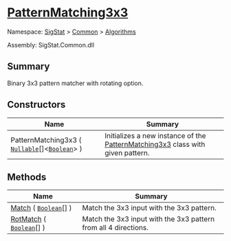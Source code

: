# [PatternMatching3x3](./PatternMatching3x3.md)

Namespace: [SigStat]() > [Common](./../README.md) > [Algorithms](./README.md)

Assembly: SigStat.Common.dll

## Summary
Binary 3x3 pattern matcher with rotating option.

## Constructors

| Name<div><a href="#"><img width=200></a></div> | Summary<div><a href="#"><img width=475></a></div> | 
| --- | --- | 
| PatternMatching3x3 ( [`Nullable`](https://docs.microsoft.com/en-us/dotnet/api/System.Nullable-1)[]\<[`Boolean`](https://docs.microsoft.com/en-us/dotnet/api/System.Boolean)> ) | Initializes a new instance of the [PatternMatching3x3](https://github.com/hargitomi97/sigstat/blob/master/docs/md/SigStat/Common/Algorithms/PatternMatching3x3.md) class with given pattern. | 


## Methods

| Name<div><a href="#"><img width=200></a></div> | Summary<div><a href="#"><img width=475></a></div> | 
| --- | --- | 
| [Match](./Methods/PatternMatching3x3--Match.md) ( [`Boolean`](https://docs.microsoft.com/en-us/dotnet/api/System.Boolean)[] ) | Match the 3x3 input with the 3x3 pattern. | 
| [RotMatch](./Methods/PatternMatching3x3--RotMatch.md) ( [`Boolean`](https://docs.microsoft.com/en-us/dotnet/api/System.Boolean)[] ) | Match the 3x3 input with the 3x3 pattern from all 4 directions. | 


